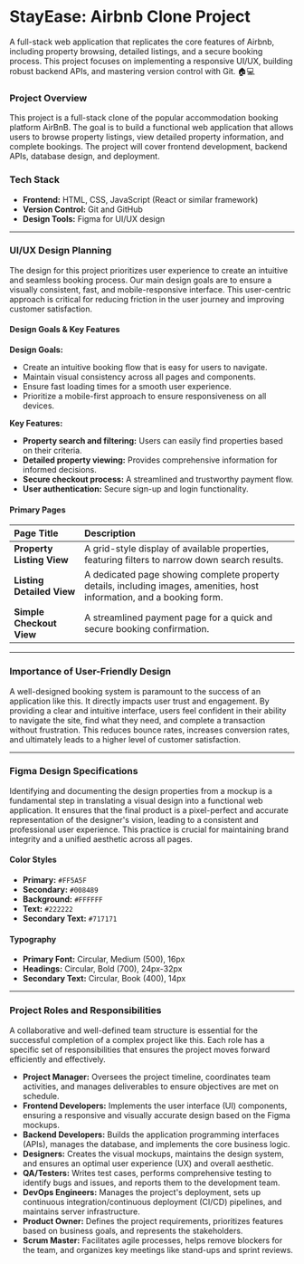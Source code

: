 # StayEase: Airbnb Clone Project
A full-stack web application that replicates the core features of Airbnb, including property browsing, detailed listings, and a secure booking process. This project focuses on implementing a responsive UI/UX, building robust backend APIs, and mastering version control with Git. 🏠💻

### Project Overview

This project is a full-stack clone of the popular accommodation booking platform AirBnB. The goal is to build a functional web application that allows users to browse property listings, view detailed property information, and complete bookings. The project will cover frontend development, backend APIs, database design, and deployment.

### Tech Stack

* **Frontend:** HTML, CSS, JavaScript (React or similar framework)
* **Version Control:** Git and GitHub
* **Design Tools:** Figma for UI/UX design

---

### UI/UX Design Planning

The design for this project prioritizes user experience to create an intuitive and seamless booking process. Our main design goals are to ensure a visually consistent, fast, and mobile-responsive interface. This user-centric approach is critical for reducing friction in the user journey and improving customer satisfaction.

#### **Design Goals & Key Features**

**Design Goals:**
* Create an intuitive booking flow that is easy for users to navigate.
* Maintain visual consistency across all pages and components.
* Ensure fast loading times for a smooth user experience.
* Prioritize a mobile-first approach to ensure responsiveness on all devices.

**Key Features:**
* **Property search and filtering:** Users can easily find properties based on their criteria.
* **Detailed property viewing:** Provides comprehensive information for informed decisions.
* **Secure checkout process:** A streamlined and trustworthy payment flow.
* **User authentication:** Secure sign-up and login functionality.

#### **Primary Pages**

| Page Title | Description |
| :--- | :--- |
| **Property Listing View** | A grid-style display of available properties, featuring filters to narrow down search results. |
| **Listing Detailed View** | A dedicated page showing complete property details, including images, amenities, host information, and a booking form. |
| **Simple Checkout View** | A streamlined payment page for a quick and secure booking confirmation. |

---

### **Importance of User-Friendly Design**

A well-designed booking system is paramount to the success of an application like this. It directly impacts user trust and engagement. By providing a clear and intuitive interface, users feel confident in their ability to navigate the site, find what they need, and complete a transaction without frustration. This reduces bounce rates, increases conversion rates, and ultimately leads to a higher level of customer satisfaction.

---

### Figma Design Specifications

Identifying and documenting the design properties from a mockup is a fundamental step in translating a visual design into a functional web application. It ensures that the final product is a pixel-perfect and accurate representation of the designer's vision, leading to a consistent and professional user experience. This practice is crucial for maintaining brand integrity and a unified aesthetic across all pages.

#### **Color Styles**

* **Primary:** `#FF5A5F`
* **Secondary:** `#008489`
* **Background:** `#FFFFFF`
* **Text:** `#222222`
* **Secondary Text:** `#717171`

#### **Typography**

* **Primary Font:** Circular, Medium (500), 16px
* **Headings:** Circular, Bold (700), 24px-32px
* **Secondary Text:** Circular, Book (400), 14px

---

### Project Roles and Responsibilities

A collaborative and well-defined team structure is essential for the successful completion of a complex project like this. Each role has a specific set of responsibilities that ensures the project moves forward efficiently and effectively.

* **Project Manager:** Oversees the project timeline, coordinates team activities, and manages deliverables to ensure objectives are met on schedule.
* **Frontend Developers:** Implements the user interface (UI) components, ensuring a responsive and visually accurate design based on the Figma mockups.
* **Backend Developers:** Builds the application programming interfaces (APIs), manages the database, and implements the core business logic.
* **Designers:** Creates the visual mockups, maintains the design system, and ensures an optimal user experience (UX) and overall aesthetic.
* **QA/Testers:** Writes test cases, performs comprehensive testing to identify bugs and issues, and reports them to the development team.
* **DevOps Engineers:** Manages the project's deployment, sets up continuous integration/continuous deployment (CI/CD) pipelines, and maintains server infrastructure.
* **Product Owner:** Defines the project requirements, prioritizes features based on business goals, and represents the stakeholders.
* **Scrum Master:** Facilitates agile processes, helps remove blockers for the team, and organizes key meetings like stand-ups and sprint reviews.
